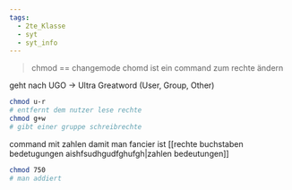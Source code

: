 ```yaml
---
tags:
  - 2te_Klasse
  - syt
  - syt_info
---
```

> chmod == changemode
> chomd ist ein command zum rechte ändern

geht nach UGO → Ultra Greatword (User, Group, Other)

```sh
chmod u-r 
# entfernt dem nutzer lese rechte
chmod g+w 
# gibt einer gruppe schreibrechte
```
command mit zahlen damit man fancier ist [[rechte buchstaben bedetugungen aishfsudhgudfghufgh|zahlen bedeutungen]]
```sh
chmod 750
# man addiert 
```